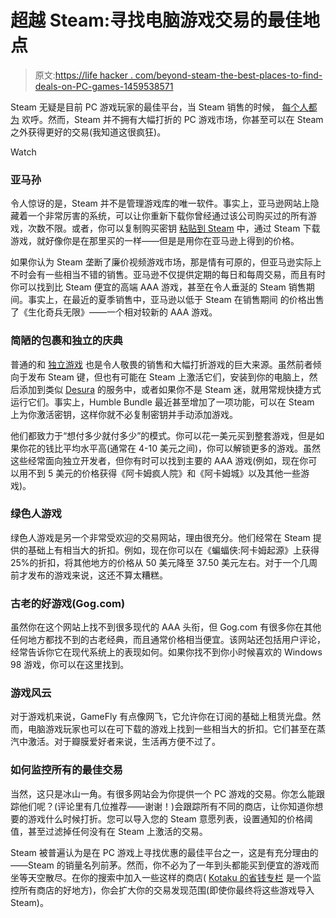 # 超越 Steam:寻找电脑游戏交易的最佳地点

> 原文:[https://life hacker . com/beyond-steam-the-best-places-to-find-deals-on-PC-games-1459538571](https://lifehacker.com/beyond-steam-the-best-places-to-find-deals-on-pc-games-1459538571)

Steam 无疑是目前 PC 游戏玩家的最佳平台，当 Steam 销售的时候， [每个人都为](http://gaben.tv/) 欢呼。然而，Steam 并不拥有大幅打折的 PC 游戏市场，你甚至可以在 Steam 之外获得更好的交易(我知道这很疯狂)。

Watch

### 亚马孙

令人惊讶的是，Steam 并不是管理游戏库的唯一软件。事实上，亚马逊网站上隐藏着一个非常厉害的系统，可以让你重新下载你曾经通过该公司购买过的所有游戏，次数不限。或者，你可以复制购买密钥 [粘贴到 Steam](https://lifehacker.com/how-to-keep-your-overflowing-steam-library-neatly-organ-1352077149) 中，通过 Steam 下载游戏，就好像你是在那里买的一样——但是是用你在亚马逊上得到的价格。

如果你认为 Steam 垄断了廉价视频游戏市场，那是情有可原的，但亚马逊实际上不时会有一些相当不错的销售。亚马逊不仅提供定期的每日和每周交易，而且有时你可以找到比 Steam 便宜的高端 AAA 游戏，甚至在令人垂涎的 Steam 销售期间。事实上，在最近的夏季销售中，亚马逊以低于 Steam 在销售期间 的价格出售了《生化奇兵无限》——一个相对较新的 AAA 游戏。

### 简陋的包裹和独立的庆典

普通的和 [独立游戏](http://www.indiegala.com/) 也是令人敬畏的销售和大幅打折游戏的巨大来源。虽然前者倾向于发布 Steam 键，但也有可能在 Steam 上激活它们，安装到你的电脑上，然后添加到类似 [Desura](http://www.desura.com/) 的服务中，或者如果你不是 Steam 迷，就用常规快捷方式运行它们。事实上，Humble Bundle 最近甚至增加了一项功能，可以在 Steam 上为你激活密钥，这样你就不必复制密钥并手动添加游戏。

他们都致力于“想付多少就付多少”的模式。你可以花一美元买到整套游戏，但是如果你花的钱比平均水平高(通常在 4-10 美元之间)，你可以解锁更多的游戏。虽然这些经常面向独立开发者，但你有时可以找到主要的 AAA 游戏(例如，现在你可以用不到 5 美元的价格获得《阿卡姆疯人院》和《阿卡姆城》以及其他一些游戏)。

### 绿色人游戏

绿色人游戏是另一个非常受欢迎的交易网站，理由很充分。他们经常在 Steam 提供的基础上有相当大的折扣。例如，现在你可以在《蝙蝠侠:阿卡姆起源》上获得 25%的折扣，将其他地方的价格从 50 美元降至 37.50 美元左右。对于一个几周前才发布的游戏来说，这还不算太糟糕。

### 古老的好游戏(Gog.com)

虽然你在这个网站上找不到很多现代的 AAA 头衔，但 Gog.com 有很多你在其他任何地方都找不到的古老经典，而且通常价格相当便宜。该网站还包括用户评论，经常告诉你它在现代系统上的表现如何。如果你找不到你小时候喜欢的 Windows 98 游戏，你可以在这里找到。

### 游戏风云

对于游戏机来说，GameFly 有点像网飞，它允许你在订阅的基础上租赁光盘。然而，电脑游戏玩家也可以在可下载的游戏上找到一些相当大的折扣。它们甚至在蒸汽中激活。对于瓣膜爱好者来说，生活再方便不过了。

### 如何监控所有的最佳交易

当然，这只是冰山一角。有很多网站会为你提供一个 PC 游戏的交易。你怎么能跟踪他们呢？(评论里有几位推荐——谢谢！)会跟踪所有不同的商店，让你知道你想要的游戏什么时候打折。您可以导入您的 Steam 意愿列表，设置通知的价格阈值，甚至过滤掉任何没有在 Steam 上激活的交易。

Steam 被普遍认为是在 PC 游戏上寻找优惠的最佳平台之一，这是有充分理由的——Steam 的销量名列前茅。然而，你不必为了一年到头都能买到便宜的游戏而坐等天空散尽。在你的搜索中加入一些这样的商店( [Kotaku 的省钱专栏](http://moneysaver.kinja.com/) 是一个监控所有商店的好地方)，你会扩大你的交易发现范围(即使你最终将这些游戏导入 Steam)。
